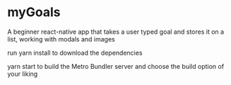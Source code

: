 # myGoals
A beginner react-native app that takes a user typed goal and stores it on a list, working with modals and images

run yarn install to download the dependencies

yarn start to build the Metro Bundler server and choose the build option of your liking
